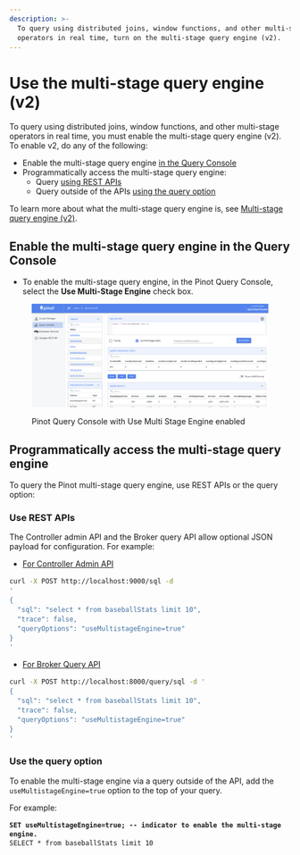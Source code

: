 ```yaml
---
description: >-
  To query using distributed joins, window functions, and other multi-stage
  operators in real time, turn on the multi-stage query engine (v2).
---
```


# Use the multi-stage query engine (v2)

To query using distributed joins, window functions, and other multi-stage operators in real time, you must enable the multi-stage query engine (v2). To enable v2, do any of the following:

* Enable the multi-stage query engine [in the Query Console](v2-multi-stage-query-engine.md#enable-the-multi-stage-query-engine-in-the-query-console)
* Programmatically access the multi-stage query engine:
  * Query [using REST APIs](v2-multi-stage-query-engine.md#use-rest-apis)
  * Query outside of the APIs [using the query option](v2-multi-stage-query-engine.md#use-the-query-option)

To learn more about what the multi-stage query engine is, see [Multi-stage query engine (v2)](../../reference/multi-stage-engine.md).

## Enable the multi-stage query engine in the Query Console

* To enable the multi-stage query engine, in the Pinot Query Console, select the **Use Multi-Stage Engine** check box.

<figure><img src="../../.gitbook/assets/pinot-query-console-multi-stage-enabled (2).png" alt=""><figcaption><p>Pinot Query Console with Use Multi Stage Engine enabled</p></figcaption></figure>

## Programmatically access the multi-stage query engine

To query the Pinot multi-stage query engine, use REST APIs or the query option:

### Use REST APIs

The Controller admin API and the Broker query API allow optional JSON payload for configuration. For example:

* [For Controller Admin API](../../users/api/pinot-rest-admin-interface.md)

```bash
curl -X POST http://localhost:9000/sql -d 
'
{
  "sql": "select * from baseballStats limit 10",
  "trace": false,
  "queryOptions": "useMultistageEngine=true"
}
'
```

* [For Broker Query API](../../users/api/querying-pinot-using-standard-sql/)

```bash
curl -X POST http://localhost:8000/query/sql -d '
{
  "sql": "select * from baseballStats limit 10",
  "trace": false,
  "queryOptions": "useMultistageEngine=true"
}
'
```

### Use the query option

To enable the multi-stage engine via a query outside of the API, add the `useMultistageEngine=true` option to the top of your query.

For example:

<pre class="language-sql"><code class="lang-sql"><strong>SET useMultistageEngine=true; -- indicator to enable the multi-stage engine.
</strong>SELECT * from baseballStats limit 10
</code></pre>
